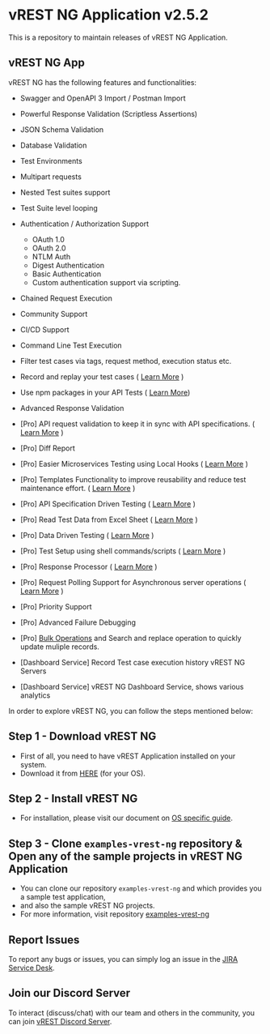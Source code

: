# vREST NG Application v2.5.2

This is a repository to maintain releases of vREST NG Application.

## vREST NG App

vREST NG has the following features and functionalities:

- Swagger and OpenAPI 3 Import / Postman Import
- Powerful Response Validation (Scriptless Assertions)
- JSON Schema Validation
- Database Validation
- Test Environments
- Multipart requests
- Nested Test suites support
- Test Suite level looping
- Authentication / Authorization Support
  - OAuth 1.0
  - OAuth 2.0
  - NTLM Auth
  - Digest Authentication
  - Basic Authentication
  - Custom authentication support via scripting.
- Chained Request Execution
- Community Support
- CI/CD Support
- Command Line Test Execution
- Filter test cases via tags, request method, execution status etc.
- Record and replay your test cases ( [Learn More](https://vrest.io/docs/app/tc-recording/) )
- Use npm packages in your API Tests ( [Learn More](https://vrest.io/docs/app/utility-methods.html#importing-npm-packages-in-utility-methods))
- Advanced Response Validation
- [Pro] API request validation to keep it in sync with API specifications. ( [Learn More](https://vrest.io/docs/app/methodologies/specification-driven-testing.html) )
- [Pro] Diff Report
- [Pro] Easier Microservices Testing using Local Hooks ( [Learn More](https://vrest.io/docs/app/hooks/types-of-hook.html) )
- [Pro] Templates Functionality to improve reusability and reduce test maintenance effort. ( [Learn More](https://vrest.io/docs/app/templates/) )
- [Pro] API Specification Driven Testing ( [Learn More](https://vrest.io/docs/app/methodologies/specification-driven-testing.html) )
- [Pro] Read Test Data from Excel Sheet ( [Learn More](https://vrest.io/docs/app/reading-excel-sheet-data.html) )
- [Pro] Data Driven Testing ( [Learn More](https://vrest.io/docs/app/methodologies/data-driven-testing.html) ) 
- [Pro] Test Setup using shell commands/scripts ( [Learn More](https://vrest.io/docs/app/test-setup-via-executing-command.html) )
- [Pro] Response Processor ( [Learn More](https://vrest.io/docs/app/response-processor.html) )
- [Pro] Request Polling Support for Asynchronous server operations ( [Learn More](https://vrest.io/docs/app/polling/) )
- [Pro] Priority Support
- [Pro] Advanced Failure Debugging
- [Pro] [Bulk Operations](https://vrest.io/docs/app/bulk-operations.html) and Search and replace operation to quickly update muliple records.

- [Dashboard Service] Record Test case execution history vREST NG Servers
- [Dashboard Service] vREST NG Dashboard Service, shows various analytics


In order to explore vREST NG, you can follow the steps mentioned below:

## Step 1 - Download vREST NG

- First of all, you need to have vREST Application installed on your system.
- Download it from [HERE](https://github.com/Optimizory/vrest-ng/releases) (for your OS).

## Step 2 - Install vREST NG

- For installation, please visit our document on [OS specific guide](https://vrest.io/docs/app/installation.html).

## Step 3 - Clone `examples-vrest-ng` repository & Open any of the sample projects in vREST NG Application

- You can clone our repository `examples-vrest-ng` and which provides you a sample test application,
- and also the sample vREST NG projects.
- For more information, visit repository [examples-vrest-ng](https://github.com/Optimizory/examples-vrest-ng)

## Report Issues

To report any bugs or issues, you can simply log an issue in the [JIRA Service Desk](https://optimizory.atlassian.net/servicedesk/customer/portal/2).

## Join our Discord Server

To interact (discuss/chat) with our team and others in the community, you can join [vREST Discord Server](https://discord.gg/NtRa7kw).
